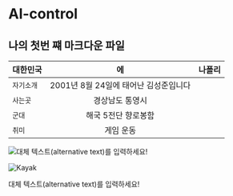 # Al-control
## 나의 첫번 쨰 마크다운 파일
| 대한민국 | 에 | 나폴리 |
|---|:---:|---:|
| `자기소개` | 2001년 8월 24일에 태어난 김성준입니다 |  |
| `사는곳` | 경상남도 통영시 |  |
| `군대` | 해국 5전단 향로봉함 |  |
| `취미` | 게임 운동  |  |

![대체 텍스트(alternative text)를 입력하세요!](https://www.google.com/imgres?imgurl=https%3A%2F%2Fblog.kakaocdn.net%2Fdn%2FSRjv2%2FbtrpP2Hd5Fg%2FYlNnmK1OUeEgarntCi4EW0%2Fimg.jpg&imgrefurl=https%3A%2F%2Fyun-blog.tistory.com%2F2097&tbnid=d-8KKwvj1K-jiM&vet=12ahUKEwiM6rjI_aD6AhWHHKYKHQLSA0kQMygHegUIARDnAQ..i&docid=3kwkq3_DF_OT1M&w=1024&h=684&q=%ED%86%B5%EC%98%81&ved=2ahUKEwiM6rjI_aD6AhWHHKYKHQLSA0kQMygHegUIARDnAQ "링크 설명(title)을 작성하세요.")

![Kayak][logo]

[logo]: http://www.gstatic.com/webp/gallery/2.jpg "To go kayaking."
대체 텍스트(alternative text)를 입력하세요!
